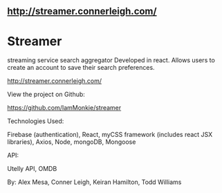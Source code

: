 ## http://streamer.connerleigh.com/

# Streamer

streaming service search aggregator Developed in react. Allows users to create an account to save their search preferences. 

http://streamer.connerleigh.com/

View the project on Github: 

https://github.com/IamMonkie/streamer  

Technologies Used:

Firebase (authentication), React, myCSS framework (includes react JSX libraries), Axios, Node, mongoDB, Mongoose 

API:

Utelly API, OMDB

By: Alex Mesa, Conner Leigh, Keiran Hamilton, Todd Williams  
